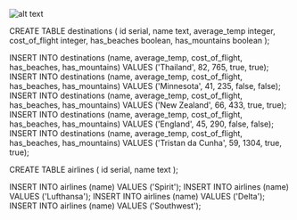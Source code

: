

![alt text](https://photos.app.goo.gl/buczTgHFyFLWw7vj7)








CREATE TABLE destinations (
  id serial,
  name text,
  average_temp integer,
 cost_of_flight integer,
 has_beaches boolean,
has_mountains boolean
);

INSERT INTO destinations (name, average_temp, cost_of_flight, has_beaches, has_mountains) VALUES ('Thailand', 82, 765, true, true);
INSERT INTO destinations (name, average_temp, cost_of_flight, has_beaches, has_mountains) VALUES ('Minnesota', 41, 235, false, false);
INSERT INTO destinations (name, average_temp, cost_of_flight, has_beaches, has_mountains) VALUES ('New Zealand', 66, 433, true, true);
INSERT INTO destinations (name, average_temp, cost_of_flight, has_beaches, has_mountains) VALUES ('England', 45, 290, false, false);
INSERT INTO destinations (name, average_temp, cost_of_flight, has_beaches, has_mountains) VALUES ('Tristan da Cunha', 59, 1304, true, true);

CREATE TABLE airlines (
  id serial,
  name text
);

INSERT INTO airlines (name) VALUES ('Spirit');
INSERT INTO airlines (name) VALUES ('Lufthansa');
INSERT INTO airlines (name) VALUES ('Delta');
INSERT INTO airlines (name) VALUES ('Southwest');







  